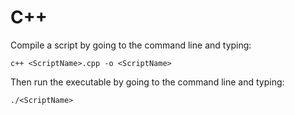 # C++

Compile a script by going to the command line and typing:
```
c++ <ScriptName>.cpp -o <ScriptName>
```
Then run the executable by going to the command line and typing:
```
./<ScriptName>
```

